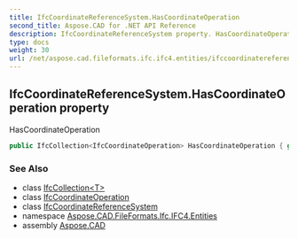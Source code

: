 ```yaml
---
title: IfcCoordinateReferenceSystem.HasCoordinateOperation
second_title: Aspose.CAD for .NET API Reference
description: IfcCoordinateReferenceSystem property. HasCoordinateOperation
type: docs
weight: 30
url: /net/aspose.cad.fileformats.ifc.ifc4.entities/ifccoordinatereferencesystem/hascoordinateoperation/
---
```

## IfcCoordinateReferenceSystem.HasCoordinateOperation property

HasCoordinateOperation

```csharp
public IfcCollection<IfcCoordinateOperation> HasCoordinateOperation { get; }
```

### See Also

* class [IfcCollection&lt;T&gt;](../../../aspose.cad.fileformats.ifc/ifccollection-1/)
* class [IfcCoordinateOperation](../../ifccoordinateoperation/)
* class [IfcCoordinateReferenceSystem](../)
* namespace [Aspose.CAD.FileFormats.Ifc.IFC4.Entities](../../ifccoordinatereferencesystem/)
* assembly [Aspose.CAD](../../../)


